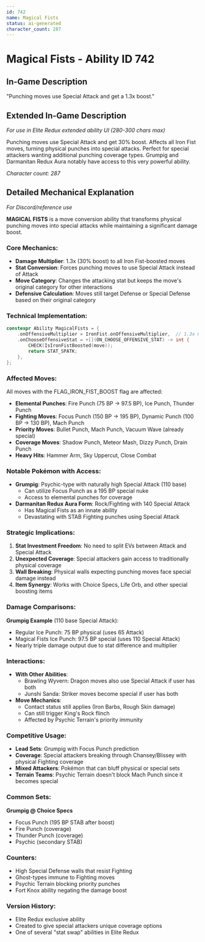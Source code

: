 ```yaml
---
id: 742
name: Magical Fists
status: ai-generated
character_count: 287
---
```


# Magical Fists - Ability ID 742

## In-Game Description
"Punching moves use Special Attack and get a 1.3x boost."

## Extended In-Game Description
*For use in Elite Redux extended ability UI (280-300 chars max)*

Punching moves use Special Attack and get 30% boost. Affects all Iron Fist moves, turning physical punches into special attacks. Perfect for special attackers wanting additional punching coverage types. Grumpig and Darmanitan Redux Aura notably have access to this very powerful ability.

*Character count: 287*

## Detailed Mechanical Explanation
*For Discord/reference use*

**MAGICAL FISTS** is a move conversion ability that transforms physical punching moves into special attacks while maintaining a significant damage boost.

### Core Mechanics:
- **Damage Multiplier**: 1.3x (30% boost) to all Iron Fist-boosted moves
- **Stat Conversion**: Forces punching moves to use Special Attack instead of Attack
- **Move Category**: Changes the attacking stat but keeps the move's original category for other interactions
- **Defensive Calculation**: Moves still target Defense or Special Defense based on their original category

### Technical Implementation:
```c
constexpr Ability MagicalFists = {
    .onOffensiveMultiplier = IronFist.onOffensiveMultiplier,  // 1.3x multiplier
    .onChooseOffensiveStat = +[](ON_CHOOSE_OFFENSIVE_STAT) -> int {
        CHECK(IsIronFistBoosted(move));
        return STAT_SPATK;
    },
};
```

### Affected Moves:
All moves with the FLAG_IRON_FIST_BOOST flag are affected:
- **Elemental Punches**: Fire Punch (75 BP → 97.5 BP), Ice Punch, Thunder Punch
- **Fighting Moves**: Focus Punch (150 BP → 195 BP), Dynamic Punch (100 BP → 130 BP), Mach Punch
- **Priority Moves**: Bullet Punch, Mach Punch, Vacuum Wave (already special)
- **Coverage Moves**: Shadow Punch, Meteor Mash, Dizzy Punch, Drain Punch
- **Heavy Hits**: Hammer Arm, Sky Uppercut, Close Combat

### Notable Pokémon with Access:
- **Grumpig**: Psychic-type with naturally high Special Attack (110 base)
  - Can utilize Focus Punch as a 195 BP special nuke
  - Access to elemental punches for coverage
- **Darmanitan Redux Aura Form**: Rock/Fighting with 140 Special Attack
  - Has Magical Fists as an innate ability
  - Devastating with STAB Fighting punches using Special Attack

### Strategic Implications:
1. **Stat Investment Freedom**: No need to split EVs between Attack and Special Attack
2. **Unexpected Coverage**: Special attackers gain access to traditionally physical coverage
3. **Wall Breaking**: Physical walls expecting punching moves face special damage instead
4. **Item Synergy**: Works with Choice Specs, Life Orb, and other special boosting items

### Damage Comparisons:
**Grumpig Example** (110 base Special Attack):
- Regular Ice Punch: 75 BP physical (uses 65 Attack)
- Magical Fists Ice Punch: 97.5 BP special (uses 110 Special Attack)
- Nearly triple damage output due to stat difference and multiplier

### Interactions:
- **With Other Abilities**: 
  - Brawling Wyvern: Dragon moves also use Special Attack if user has both
  - Junshi Sanda: Striker moves become special if user has both
- **Move Mechanics**: 
  - Contact status still applies (Iron Barbs, Rough Skin damage)
  - Can still trigger King's Rock flinch
  - Affected by Psychic Terrain's priority immunity

### Competitive Usage:
- **Lead Sets**: Grumpig with Focus Punch prediction
- **Coverage**: Special attackers breaking through Chansey/Blissey with physical Fighting coverage
- **Mixed Attackers**: Pokémon that can bluff physical or special sets
- **Terrain Teams**: Psychic Terrain doesn't block Mach Punch since it becomes special

### Common Sets:
**Grumpig @ Choice Specs**
- Focus Punch (195 BP STAB after boost)
- Fire Punch (coverage)
- Thunder Punch (coverage)
- Psychic (secondary STAB)

### Counters:
- High Special Defense walls that resist Fighting
- Ghost-types immune to Fighting moves
- Psychic Terrain blocking priority punches
- Fort Knox ability negating the damage boost

### Version History:
- Elite Redux exclusive ability
- Created to give special attackers unique coverage options
- One of several "stat swap" abilities in Elite Redux